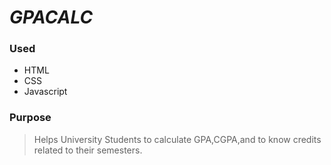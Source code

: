 # _GPACALC_

### Used
- HTML
- CSS
- Javascript

### Purpose
>Helps University Students to calculate GPA,CGPA,and to know credits related to their semesters.
